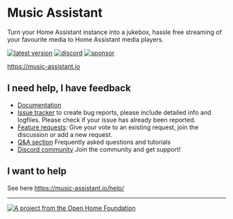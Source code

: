 # Music Assistant

Turn your Home Assistant instance into a jukebox, hassle free streaming of your favourite media to Home Assistant media players.

[![latest version](https://img.shields.io/github/release/music-assistant/server?display_name=tag&include_prereleases&label=latest%20version)](https://github.com/music-assistant/server/releases)
[![discord](https://img.shields.io/discord/753947050995089438?label=Chat&logo=discord)](https://discord.gg/kaVm8hGpne)
[![sponsor](https://img.shields.io/github/sponsors/music-assistant?label=sponsors)](https://github.com/sponsors/music-assistant)

https://music-assistant.io

## I need help, I have feedback

- [Documentation](https://music-assistant.io)
- [Issue tracker](https://github.com/music-assistant/support/issues) to create bug reports, please include detailed info and logfiles. Please check if your issue has already been reported.
- [Feature requests](https://github.com/music-assistant/support/discussions/categories/feature-requests-and-ideas): Give your vote to an existing request, join the discussion or add a new request.
- [Q&A section](https://github.com/music-assistant/support/discussions/categories/q-a) Frequently asked questions and tutorials
- [Discord community](https://discord.gg/kaVm8hGpne) Join the community and get support!

## I want to help

See here https://music-assistant.io/help/

---

[![A project from the Open Home Foundation](https://www.openhomefoundation.org/badges/ohf-project.png)](https://www.openhomefoundation.org/)
